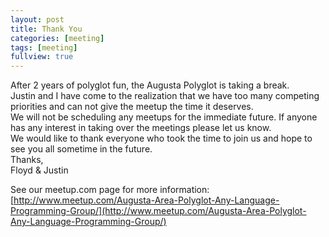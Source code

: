 ```yaml
---
layout: post
title: Thank You
categories: [meeting]
tags: [meeting]
fullview: true
---
```


After 2 years of polyglot fun, the Augusta Polyglot is taking a break.<br>
Justin and I have come to the realization that we have too many competing priorities and can not give the meetup the time it deserves.
<br>
We will not be scheduling any meetups for the immediate future. If anyone has any interest in taking over the meetings please let us know.
<br>
We would like to thank everyone who took the time to join us and hope to see you all sometime in the future.
<br>
Thanks,
<br>
Floyd & Justin
<br>

See our meetup.com page for more information:<br> [http://www.meetup.com/Augusta-Area-Polyglot-Any-Language-Programming-Group/](http://www.meetup.com/Augusta-Area-Polyglot-Any-Language-Programming-Group/)
